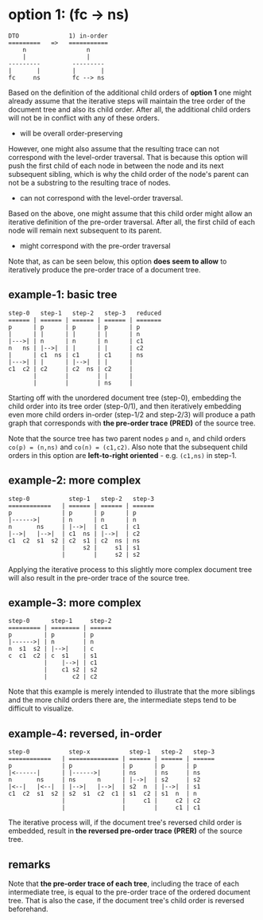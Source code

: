 
<!-- ======================================================================= -->
# option 1: (fc -> ns)

```
DTO              1) in-order
=========   =>   ===========
    n                 n
    |                 |
---------         ---------
|       |         |       |
fc     ns         fc --> ns
```

Based on the definition of the additional child orders of **option 1** one
might already assume that the iterative steps will maintain the tree order
of the document tree and also its child order. After all, the additional
child orders will not be in conflict with any of these orders.

* will be overall order-preserving

However, one might also assume that the resulting trace can not correspond
with the level-order traversal. That is because this option will push the
first child of each node in between the node and its next subsequent sibling,
which is why the child order of the node's parent can not be a substring to
the resulting trace of nodes.

* can not correspond with the level-order traversal.

Based on the above, one might assume that this child order might allow an
iterative definition of the pre-order traversal. After all, the first child
of each node will remain next subsequent to its parent.

* might correspond with the pre-order traversal

Note that, as can be seen below, this option **does seem to allow** to
iteratively produce the pre-order trace of a document tree.

<!-- ======================================================================= -->
## example-1: basic tree

```
step-0   step-1   step-2   step-3   reduced
====== | ====== | ====== | ====== | =======
p      | p      | p      | p      | p
|      | |      | |      | |      | n
|--->| | n      | n      | n      | c1
n   ns | |-->|  | |      | |      | c2
|      | c1  ns | c1     | c1     | ns
|--->| | |      | |-->|  | |      |
c1  c2 | c2     | c2  ns | c2     |
       |        |        | |      |
       |        |        | ns     |
```

Starting off with the unordered document tree (step-0), embedding the child
order into its tree order (step-0/1), and then iteratively embedding even
more child orders in-order (step-1/2 and step-2/3) will produce a path graph
that corresponds with **the pre-order trace (PRED)** of the source tree.

Note that the source tree has two parent nodes `p` and `n`, and child orders
`co(p) = (n,ns)` and `co(n) = (c1,c2)`. Also note that the subsequent child
orders in this option are **left-to-right oriented** - e.g. `(c1,ns)` in
step-1.

<!-- ======================================================================= -->
## example-2: more complex

```
step-0           step-1   step-2   step-3
============   | ====== | ====== | ======
p              | p      | p      | p
|------>|      | n      | n      | n
n       ns     | |-->|  | c1     | c1
|-->|   |-->|  | c1  ns | |-->|  | c2
c1  c2  s1  s2 | c2  s1 | c2  ns | ns
               |     s2 |     s1 | s1
               |        |     s2 | s2
```

Applying the iterative process to this slightly more complex document tree
will also result in the pre-order trace of the source tree.

<!-- ======================================================================= -->
## example-3: more complex

```
step-0      step-1     step-2
========= | ======== | ======
p         | p        | p
|------>| | n        | n
n  s1  s2 | |-->|    | c
c  c1  c2 | c  s1    | s1
          |    |-->| | c1
          |    c1 s2 | s2
          |       c2 | c2
```

Note that this example is merely intended to illustrate that the more
siblings and the more child orders there are, the intermediate steps
tend to be difficult to visualize.

<!-- ======================================================================= -->
## example-4: reversed, in-order

```
step-0           step-x           step-1   step-2   step-3
============   | ============== | ====== | ====== | ======
p              | p              | p      | p      | p
|<------|      | |------>|      | ns     | ns     | ns
n       ns     | ns      n      | |-->|  | s2     | s2
|<--|   |<--|  | |-->|   |-->|  | s2  n  | |-->|  | s1
c1  c2  s1  s2 | s2  s1  c2  c1 | s1  c2 | s1  n  | n
               |                |     c1 |     c2 | c2
               |                |        |     c1 | c1
```

The iterative process will, if the document tree's reversed child order is
embedded, result in **the reversed pre-order trace (PRER)** of the source tree.

<!-- ======================================================================= -->
## remarks

Note that **the pre-order trace of each tree**, including the trace of each
intermediate tree, is equal to the pre-order trace of the ordered document
tree. That is also the case, if the document tree's child order is reversed
beforehand.
